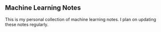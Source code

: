 ## Machine Learning Notes

This is my personal collection of machine learning notes. I plan on updating these notes regularly.
